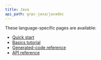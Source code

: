 ```yaml
---
title: Java
api_path: grpc-java/javadoc
---
```


These language-specific pages are available:

- [Quick start](quickstart/)
- [Basics tutorial](basics/)
- [Generated-code reference](generated-code/)
- [API reference](api)
